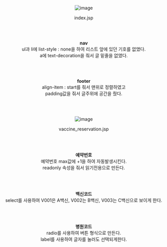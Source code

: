 <div align="center">

![image](https://user-images.githubusercontent.com/104752202/201810782-f37880f8-a34f-4ebb-b0ca-21e22d5e248e.png)

index.jsp

<br><br>
  
<b>nav</b>   
ul과 li에 list-style : none을 하여 리스트 앞에 있던 기호를 없앴다.   
a에 text-decoration을 줘서 글 밑줄을 없앴다.

<br><br>
  
<b>footer</b>   
align-item : start를 줘서 맨위로 정렬하였고   
padding값을 줘서 글주위에 공간을 줬다.
  
<br><br>
  
![image](https://user-images.githubusercontent.com/104752202/201810835-919cbfa2-0630-4310-b5f5-0c22e4807cb5.png)

vaccine_reservation.jsp

<br><br>
  
<b>예약번호</b>   
예약번호 max값에 +1을 하여 자동발생시킨다.   
readonly 속성을 줘서 읽기전용으로 만든다.

<br><br>
  
<b>백신코드</b>   
select를 사용하여 V001은 A백신, V002는 B백신, V003는 C백신으로 보이게 한다.

<br><br>
  
<b>병원코드</b>    
radio를 사용하여 버튼 형식으로 만든다.   
label를 사용하여 글자를 눌러도 선택되게한다.
<div>
